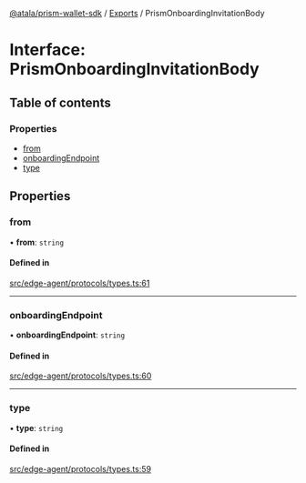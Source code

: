 [@atala/prism-wallet-sdk](../README.md) / [Exports](../modules.md) / PrismOnboardingInvitationBody

# Interface: PrismOnboardingInvitationBody

## Table of contents

### Properties

- [from](PrismOnboardingInvitationBody.md#from)
- [onboardingEndpoint](PrismOnboardingInvitationBody.md#onboardingendpoint)
- [type](PrismOnboardingInvitationBody.md#type)

## Properties

### from

• **from**: `string`

#### Defined in

[src/edge-agent/protocols/types.ts:61](https://github.com/hyperledger/identus-edge-agent-sdk-ts/blob/2cdbf1ede368164be3dd56f3e362e76e94d48b48/src/edge-agent/protocols/types.ts#L61)

___

### onboardingEndpoint

• **onboardingEndpoint**: `string`

#### Defined in

[src/edge-agent/protocols/types.ts:60](https://github.com/hyperledger/identus-edge-agent-sdk-ts/blob/2cdbf1ede368164be3dd56f3e362e76e94d48b48/src/edge-agent/protocols/types.ts#L60)

___

### type

• **type**: `string`

#### Defined in

[src/edge-agent/protocols/types.ts:59](https://github.com/hyperledger/identus-edge-agent-sdk-ts/blob/2cdbf1ede368164be3dd56f3e362e76e94d48b48/src/edge-agent/protocols/types.ts#L59)
